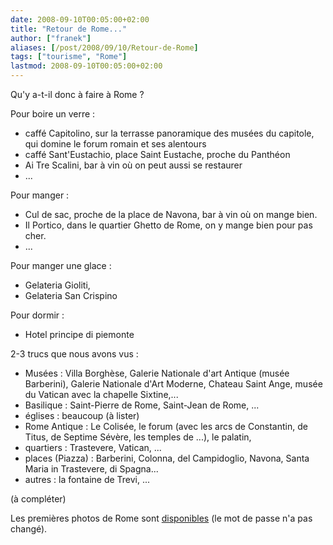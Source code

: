 ```yaml
---
date: 2008-09-10T00:05:00+02:00
title: "Retour de Rome..."
author: ["franek"]
aliases: [/post/2008/09/10/Retour-de-Rome]
tags: ["tourisme", "Rome"]
lastmod: 2008-09-10T00:05:00+02:00
---
```

Qu'y a-t-il donc à faire à Rome ?

Pour boire un verre :

- caffé Capitolino, sur la terrasse panoramique des musées du capitole, qui domine le forum romain et ses alentours
- caffé Sant'Eustachio, place Saint Eustache, proche du Panthéon
- Ai Tre Scalini, bar à vin où on peut aussi se restaurer
- ...

Pour manger :

- Cul de sac, proche de la place de Navona, bar à vin où on mange bien.
- Il Portico, dans le quartier Ghetto de Rome, on y mange bien pour pas cher.
- ...

Pour manger une glace :

- Gelateria Gioliti,
- Gelateria San Crispino

Pour dormir :

- Hotel principe di piemonte

2-3 trucs que nous avons vus :

- Musées : Villa Borghèse, Galerie Nationale d'art Antique (musée Barberini), Galerie Nationale d'Art Moderne, Chateau Saint Ange, musée du Vatican avec la chapelle Sixtine,...
- Basilique : Saint-Pierre de Rome, Saint-Jean de Rome, ...
- églises : beaucoup (à lister)
- Rome Antique : Le Colisée, le forum (avec les arcs de Constantin, de Titus, de Septime Sévère, les temples de ...), le palatin,
- quartiers : Trastevere, Vatican, ...
- places (Piazza) : Barberini, Colonna, del Campidoglio, Navona, Santa Maria in Trastevere, di Spagna...
- autres : la fontaine de Trevi, ...

(à compléter)

Les premières photos de Rome sont [disponibles](https://franek.chicour.net/gallery/main.php/v/tourisme/) (le mot de passe n'a pas changé).
